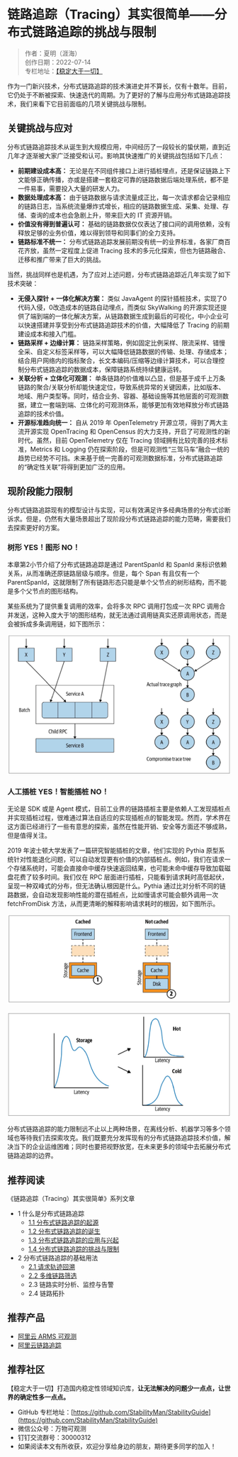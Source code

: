 # 链路追踪（Tracing）其实很简单——分布式链路追踪的挑战与限制

> 作者：夏明（涯海）    
> 创作日期：2022-07-14  
> 专栏地址：[【稳定大于一切】](https://github.com/StabilityMan/StabilityGuide)  

作为一门新兴技术，分布式链路追踪的技术演进史并不算长，仅有十数年。目前，它仍处于不断被探索、快速迭代的周期。为了更好的了解与应用分布式链路追踪技术，我们来看下它目前面临的几项关键挑战与限制。

## 关键挑战与应对
分布式链路追踪技术从诞生到大规模应用，中间经历了一段较长的蛰伏期，直到近几年才逐渐被大家广泛接受和认可。影响其快速推广的关键挑战包括如下几点：

* **前期建设成本高：** 无论是在不同组件接口上进行插桩埋点，还是保证链路上下文能够正确传播，亦或是搭建一套稳定可靠的链路数据后端处理系统，都不是一件易事，需要投入大量的研发人力。
* **数据处理成本高：** 由于链路数据与请求流量成正比，每一次请求都会记录相应的链路日志，当系统流量爆炸式增长，相应的链路数据生成、采集、处理、存储、查询的成本也会急剧上升，带来巨大的 IT 资源开销。
* **价值没有得到普遍认可：** 基础的链路数据仅仅表达了接口间的调用依赖，没有释放足够的业务价值，难以得到领导和同事们的全力支持。
* **链路标准不统一：** 分布式链路追踪发展前期没有统一的业界标准，各家厂商百花齐放，虽然一定程度上促进 Tracing 技术的多元化探索，但也为链路融合、迁移和推广带来了巨大的挑战。

当然，挑战同样也是机遇，为了应对上述问题，分布式链路追踪近几年实现了如下技术突破：

* **无侵入探针 + 一体化解决方案：** 类似 JavaAgent 的探针插桩技术，实现了0代码入侵，0改造成本的链路自动埋点，而类似 SkyWalking 的开源实现还提供了端到端的一体化解决方案，从链路数据生成到最后的可视化，中小企业可以快速搭建并享受到分布式链路追踪技术的价值，大幅降低了 Tracing 的前期建设成本和接入门槛。
* **链路采样 + 边缘计算：** 链路采样策略，例如固定比例采样、限流采样、错慢全采、自定义标签采样等，可以大幅降低链路数据的传输、处理、存储成本；结合用户网络内的指标聚合，长文本编码/压缩等边缘计算技术，可以合理控制分布式链路追踪的数据成本，保障链路系统持续健康运转。
* **关联分析 + 立体化可观测：** 单条链路的价值难以凸显，但是基于成千上万条链路的聚合/关联分析却能快速定位，导致系统异常的关键因素，比如版本、地域、用户类型等。同时，结合业务、容器、基础设施等其他层面的可观测数据，建立一套端到端、立体化的可观测体系，能够更加有效地释放分布式链路追踪的技术价值。
* **开源标准趋向统一：** 自从 2019 年 OpenTelemetry 开源立项，得到了两大主流开源实现 OpenTracing 和 OpenCensus 的大力支持，开启了可观测性的新时代。虽然，目前 OpenTelemetry 仅在 Tracing 领域拥有比较完善的技术标准，Metrics 和 Logging 仍在探索阶段，但是可观测性“三驾马车”融合一统的趋势已经势不可挡。未来基于统一完善的可观测数据标准，分布式链路追踪的“确定性关联”将得到更加广泛的应用。

## 现阶段能力限制
分布式链路追踪现有的模型设计与实现，可以有效满足许多经典场景的分布式诊断诉求。但是，仍然有大量场景超出了现阶段分布式链路追踪的能力范畴，需要我们去探索更好的方案。

### 树形 YES！图形 NO！
本章第2小节介绍了分布式链路追踪是通过 ParentSpanId 和 SpanId 来标识依赖关系，从而准确还原链路层级与顺序。但是，每个 Span 有且仅有一个 ParentSpanId，这就限制了所有链路形态只能是单个父节点的树形结构，而不能是多个父节点的图形结构。

某些系统为了提供重复调用的效率，会将多次 RPC 调用打包成一次 RPC 调用合并发送，这种入度大于1的图形结构，就无法通过调用链真实还原调用状态，而是会被拆成多条调用链，如下图所示：

![image](image2/链路挑战_1.png)

### 人工插桩 YES！智能插桩 NO！
无论是 SDK 或是 Agent 模式，目前工业界的链路插桩主要是依赖人工发现插桩点并实现插桩过程，很难通过算法自适应的实现插桩点的智能发现。然而，学术界在这方面已经进行了一些有意思的探索，虽然在性能开销、安全等方面还不够成熟，但是值得关注。

2019 年波士顿大学发表了一篇研究智能插桩的文章，他们实现的 Pythia 原型系统针对性能退化问题，可以自动发现更有价值的内部插桩点。例如，我们在请求一个存储系统时，可能会直接命中缓存快速返回结果，也可能未命中缓存导致加载磁盘花费了较多时间。我们仅在 RPC 层面进行插桩，只能看到请求耗时高低起伏，呈现一种双峰式的分布，但无法确认根因是什么。Pythia 通过比对分析不同的链路数据，会自动发现影响性能的潜在插桩点，比如慢请求可能会额外调用一次 fetchFromDisk 方法，从而更清晰的解释影响请求耗时的根因，如下图所示。

![image](image2/链路挑战_2.png)

![image](image2/链路挑战_3.png)


分布式链路追踪的能力限制远不止以上两种场景，在离线分析、机器学习等多个领域也等待我们去探索攻克。我们既要充分发挥现有的分布式链路追踪技术价值，解决当下的企业运维困难；同时也要把视野放宽，在未来更多的领域中去拓展分布式链路追踪的边界。


## 推荐阅读
《链路追踪（Tracing）其实很简单》系列文章

- 1 什么是分布式链路追踪
	- [1.1 分布式链路追踪的起源](docs/diagnosis/tracing/链路追踪其实很简单——分布式链路追踪的起源.md)
	- [1.2 分布式链路追踪的诞生](docs/diagnosis/tracing/链路追踪其实很简单——分布式链路追踪的诞生.md)
	- [1.3 分布式链路追踪的应用与兴起](docs/diagnosis/tracing/链路追踪其实很简单——分布式链路追踪的应用与兴起.md)
	- [1.4 分布式链路追踪的挑战与限制](docs/diagnosis/tracing/链路追踪其实很简单——分布式链路追踪的挑战与限制.md)
- 2 分布式链路追踪的基础用法
	- [2.1 请求轨迹回溯](docs/diagnosis/tracing/链路追踪其实很简单——请求轨迹回溯.md)
	- [2.2 多维链路筛选](docs/diagnosis/tracing/链路追踪其实很简单——多维链路筛选.md)
	- 2.3 链路实时分析、监控与告警
	- 2.4 链路拓扑


## 推荐产品
- [阿里云 ARMS 可观测](https://help.aliyun.com/product/34364.html)
- [阿里云链路追踪](https://help.aliyun.com/document_detail/196681.html)



## 推荐社区
【稳定大于一切】打造国内稳定性领域知识库，**让无法解决的问题少一点点，让世界的确定性多一点点。**

- GitHub 专栏地址：[https://github.com/StabilityMan/StabilityGuide](https://github.com/StabilityMan/StabilityGuide)
- 微信公众号：万物可观测
- 钉钉交流群号：30000312
- 如果阅读本文有所收获，欢迎分享给身边的朋友，期待更多同学的加入！
